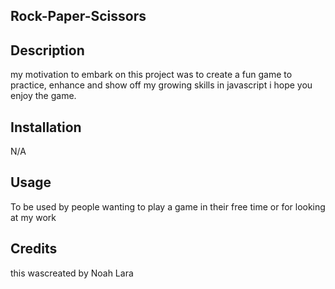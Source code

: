 ## Rock-Paper-Scissors

## Description

my motivation to embark on this project was to create a fun game to practice, enhance and show off my growing skills in javascript i hope you enjoy the game.

## Installation

N/A

## Usage

To be used by people wanting to play a game in their free time or for looking at my work 

## Credits

this wascreated by Noah Lara